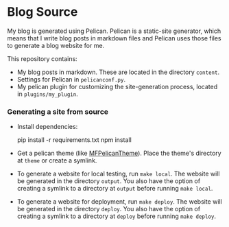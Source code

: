 # Blog Source

My blog is generated using Pelican.
Pelican is a static-site generator, which means that
I write blog posts in markdown files and Pelican uses those files to generate a blog website for me.

This repository contains:

* My blog posts in markdown. These are located in the directory `content`.
* Settings for Pelican in `pelicanconf.py`.
* My pelican plugin for customizing the site-generation process, located in `plugins/my_plugin`.


### Generating a site from source

* Install dependencies:

    pip install -r requirements.txt
    npm install

* Get a pelican theme (like [MFPelicanTheme](https://github.com/sharmaeklavya2/MFPelicanTheme)).
  Place the theme's directory at `theme` or create a symlink.

* To generate a website for local testing, run `make local`.
  The website will be generated in the directory `output`.
  You also have the option of creating a symlink to a directory at `output`
  before running `make local`.

* To generate a website for deployment, run `make deploy`.
  The website will be generated in the directory `deploy`.
  You also have the option of creating a symlink to a directory at `deploy`
  before running `make deploy`.
